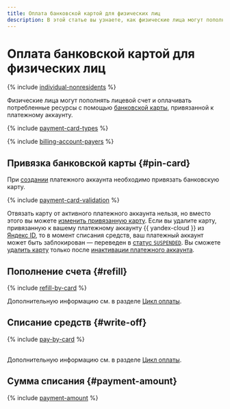```yaml
---
title: Оплата банковской картой для физических лиц
description: В этой статье вы узнаете, как физические лица могут пополнять лицевой счет и оплачивать потребленные ресурсы с помощью банковской карты, привязанной к платежному аккаунту.
---
```


# Оплата банковской картой для физических лиц

{% include [individual-nonresidents](../../_includes/billing/individual-nonresidents.md) %}

Физические лица могут пополнять лицевой счет и оплачивать потребленные ресурсы с помощью [банковской карты](#debit-card), привязанной к платежному аккаунту.

{% include [payment-card-types](../../_includes/billing/payment-card-types.md) %}

{% include [billing-account-payers](../../billing/_includes/billing-account-payers.md) %}

## Привязка банковской карты {#pin-card}

При [создании](../quickstart/index.md) платежного аккаунта необходимо привязать банковскую карту.

{% include [payment-card-validation](../_includes/payment-card-validation.md) %}

Отвязать карту от активного платежного аккаунта нельзя, но вместо этого вы можете [изменить привязанную карту](../operations/pin-card.md). Если вы удалите карту, привязанную к вашему платежному аккаунту {{ yandex-cloud }} из [Яндекс ID](https://passport.yandex.ru/profile), то в момент списания средств, ваш платежный аккаунт может быть заблокирован — переведен в [статус `SUSPENDED`](../concepts/billing-account-statuses.md). Вы сможете [удалить карту](../operations/pin-card.md#remove-card) только после [инактивации платежного аккаунта](../operations/delete-account.md). 

## Пополнение счета {#refill}

{% include [refill-by-card](../_includes/refill-by-card.md) %}

Дополнительную информацию см. в разделе [Цикл оплаты](../payment/billing-cycle-individual.md).

## Списание средств {#write-off}

{% include [pay-by-card](../_includes/pay-by-card.md) %}

<br/>Дополнительную информацию см. в разделе [Цикл оплаты](../payment/billing-cycle-individual.md).

## Сумма списания {#payment-amount}

{% include [payment-amount](../_includes/payment-amount.md) %}
